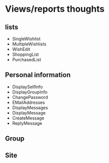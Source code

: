 # Views/reports thoughts

## lists
* SingleWishlist  
* MultipleWishlists  
* WishEdit
* ShoppingList  
* PurchasedList  

## Personal information
* DisplaySelfInfo
* DisplayGroupInfo
* ChangePassword
* EMailAddresses
* DisplayMessages
* DisplayMessage
* CreateMessage
* ReplyMessage

## Group

## Site